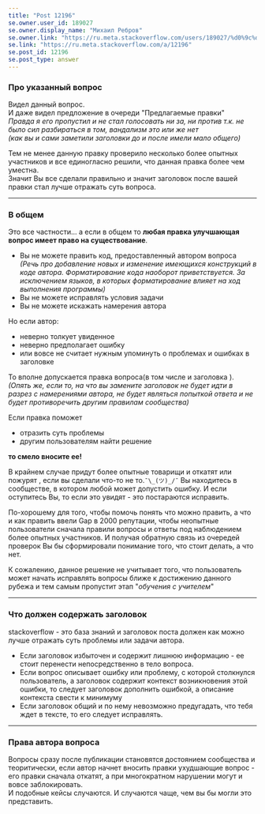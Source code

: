 ```yaml
---
title: "Post 12196"
se.owner.user_id: 189027
se.owner.display_name: "Михаил Ребров"
se.owner.link: "https://ru.meta.stackoverflow.com/users/189027/%d0%9c%d0%b8%d1%85%d0%b0%d0%b8%d0%bb-%d0%a0%d0%b5%d0%b1%d1%80%d0%be%d0%b2"
se.link: "https://ru.meta.stackoverflow.com/a/12196"
se.post_id: 12196
se.post_type: answer
---
```

<h3>Про указанный вопрос</h3>
<p>Видел данный вопрос.<br/>
И даже видел предложение в очереди &quot;Предлагаемые правки&quot;<br/>
<em>Правда я его пропустил и не стал голосовать ни за, ни против т.к. не было сил разбираться в том, вандализм это или же нет <br/>
(как вы и сами заметили заголовки до и после имели мало общего)</em></p>
<p>Тем не менее данную правку проверило несколько более опытных участников и все единогласно решили, что данная правка более чем уместна.<br/>
Значит Вы все сделали правильно и значит заголовок после вашей правки стал лучше отражать суть вопроса.</p>
<hr />
<h3>В общем</h3>
<p>Это все частности... а если в общем то <strong>любая правка улучшающая вопрос имеет право на существование</strong>.<br/></p>
<ul>
<li>Вы не можете править код, предоставленный автором вопроса<br/>
<em>(Речь про добавление новых и изменение имеющихся конструкций в коде автора. Форматирование кода наоборот приветствуется. За исключением языков, в которых форматирование влияет на ход выполнения программы)</em></li>
<li>Вы не можете исправлять условия задачи</li>
<li>Вы не можете искажать намерения автора</li>
</ul>
<p>Но если автор:</p>
<ul>
<li>неверно толкует увиденное</li>
<li>неверно предполагает ошибку</li>
<li>или вовсе не считает нужным упоминуть о проблемах и ошибках в заголовке</li>
</ul>
<p>То вполне допускается правка вопроса(в том числе и заголовка ).<br/>
<em>(Опять же, если то, на что вы замените заголовок не будет идти в разрез с намерениями автора, не будет являться попыткой ответа и не будет противоречить другим правилам сообщества)</em><br/></p>
<p>Если правка поможет</p>
<ul>
<li>отразить суть проблемы</li>
<li>другим пользователям найти решение</li>
</ul>
<p><strong>то смело вносите ее!</strong><br/></p>
<p>В крайнем случае придут более опытные товарищи и откатят или пожурят , если вы сделали что-то не то.<code>¯\_(ツ)_/¯</code> Вы находитесь в сообществе, в котором любой может допустить ошибку. И если оступитесь Вы, то если это увидят - это постараются исправить.</p>
<p>По-хорошему для того, чтобы помочь понять что можно править, а что и как править ввели Gap в 2000 репутации, чтобы неопытные пользователи сначала правили вопросы и ответы под наблюдением более опытных участников. И получая обратную связь из очередей проверок Вы бы сформировали понимание того, что стоит делать, а что нет.</p>
<p>К сожалению, данное решение не учитывает того, что пользователь может начать исправлять вопросы ближе к достижению данного рубежа и тем самым пропустит этап &quot;<em>обучения с учителем</em>&quot;</p>
<hr />
<h3>Что должен содержать заголовок</h3>
<p>stackoverflow - это база знаний и заголовок поста должен как можно лучше отражать суть проблемы или задачи автора.</p>
<ul>
<li>Если заголовок избыточен и содержит лишнюю информацию - ее стоит перенести непосредственно в тело вопроса.</li>
<li>Если вопрос описывает ошибку или проблему, с которой столкнулся пользователь, а заголовок содержит контекст возникновения этой ошибки, то следует заголовок дополнить ошибкой, а описание контекста свести к минимуму</li>
<li>Если заголовок общий и по нему невозможно предугадать, что тебя ждет в тексте, то его следует исправлять.</li>
</ul>
<hr />
<h3>Права автора вопроса</h3>
<p>Вопросы сразу после публикации становятся достоянием сообщества и теоритически, если автор начнет вносить правки ухудшающие вопрос - его правки  сначала откатят, а при многократном нарушении могут и вовсе заблокировать.<br/>
И подобные кейсы случаются. И случаются чаще, чем вы бы могли это представить.</p>
